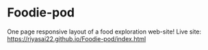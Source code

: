 # Foodie-pod
One page responsive layout of a food exploration web-site!
Live site: https://riyasai22.github.io/Foodie-pod/index.html
